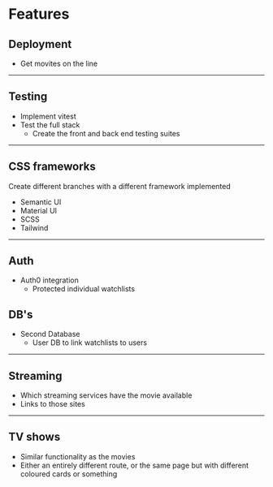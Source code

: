 # Features

## Deployment
- Get movites on the line

---

## Testing
- Implement vitest
- Test the full stack
  - Create the front and back end testing suites

---

## CSS frameworks
Create different branches with a different framework implemented
- Semantic UI
- Material UI
- SCSS
- Tailwind

---

## Auth
- Auth0 integration
  - Protected individual watchlists

## DB's
- Second Database
  - User DB to link watchlists to users

---

## Streaming
- Which streaming services have the movie available
- Links to those sites

---

## TV shows
- Similar functionality as the movies
- Either an entirely different route, or the same page but with different coloured cards or something